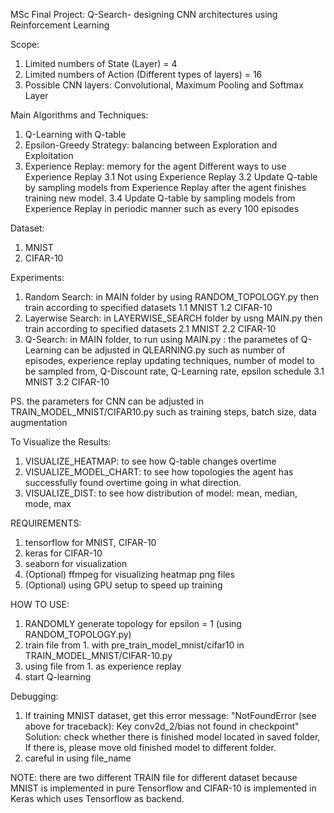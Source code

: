 MSc Final Project: Q-Search- designing CNN architectures using Reinforcement Learning

Scope:
1. Limited numbers of State (Layer) = 4
2. Limited numbers of Action (Different types of layers) = 16
3. Possible CNN layers: Convolutional, Maximum Pooling and Softmax Layer

Main Algorithms and Techniques:
1. Q-Learning with Q-table
2. Epsilon-Greedy Strategy: balancing between Exploration and Exploitation
3. Experience Replay: memory for the agent
    Different ways to use Experience Replay
    3.1 Not using Experience Replay
    3.2 Update Q-table by sampling models from Experience Replay after the agent
        finishes training new model.
    3.4 Update Q-table by sampling models from Experience Replay in periodic manner
        such as every 100 episodes

Dataset:
1. MNIST
2. CIFAR-10

Experiments:
1. Random Search: in MAIN folder by using RANDOM_TOPOLOGY.py then train according
   to specified datasets
   1.1 MNIST
   1.2 CIFAR-10
2. Layerwise Search: in LAYERWISE_SEARCH folder by usng MAIN.py then train according
   to specified datasets
   2.1 MNIST
   2.2 CIFAR-10
3. Q-Search: in MAIN folder, to run using MAIN.py
           : the parametes of Q-Learning can be adjusted in QLEARNING.py
             such as number of episodes, experience replay updating techniques,
             number of model to be sampled from, Q-Discount rate, Q-Learning rate,
             epsilon schedule
   3.1 MNIST
   3.2 CIFAR-10

PS. the parameters for CNN can be adjusted in TRAIN_MODEL_MNIST/CIFAR10.py such as
    training steps, batch size, data augmentation

To Visualize the Results:
1. VISUALIZE_HEATMAP: to see how Q-table changes overtime
2. VISUALIZE_MODEL_CHART: to see how topologies the agent has successfully found overtime
                          going in what direction.
3. VISUALIZE_DIST: to see how distribution of model: mean, median, mode, max

REQUIREMENTS:
1. tensorflow for MNIST, CIFAR-10
2. keras for CIFAR-10
3. seaborn for visualization
4. (Optional) ffmpeg for visualizing heatmap png files
5. (Optional) using GPU setup to speed up training

HOW TO USE:
1. RANDOMLY generate topology for epsilon = 1 (using RANDOM_TOPOLOGY.py)
2. train file from 1. with pre_train_model_mnist/cifar10 in TRAIN_MODEL_MNIST/CIFAR-10.py
3. using file from 1. as experience replay
4. start Q-learning

Debugging:
1. If training MNIST dataset, get this error message:
    "NotFoundError (see above for traceback): Key conv2d_2/bias not found in checkpoint"
    Solution: check whether there is finished model located in saved folder,
              If there is, please move old finished model to different folder.
2. careful in using file_name

NOTE: there are two different TRAIN file for different dataset because
      MNIST is implemented in pure Tensorflow and CIFAR-10 is implemented in Keras
      which uses Tensorflow as backend.
